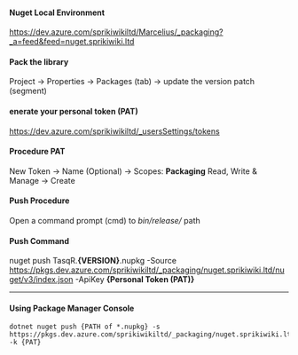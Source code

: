 #### Nuget Local Environment
https://dev.azure.com/sprikiwikiltd/Marcelius/_packaging?_a=feed&feed=nuget.sprikiwiki.ltd


#### Pack the library
Project -> Properties -> Packages (tab) -> update the version patch (segment)

#### enerate your personal token (PAT)
https://dev.azure.com/sprikiwikiltd/_usersSettings/tokens

#### Procedure PAT
New Token -> Name (Optional) -> Scopes: **Packaging** Read, Write & Manage -> Create


#### Push Procedure
Open a command prompt (cmd) to *bin/release/* path

#### Push Command
 nuget push TasqR.**{VERSION}**.nupkg -Source https://pkgs.dev.azure.com/sprikiwikiltd/_packaging/nuget.sprikiwiki.ltd/nuget/v3/index.json -ApiKey **{Personal Token (PAT)}**



----
#### Using Package Manager Console
```
dotnet nuget push {PATH of *.nupkg} -s https://pkgs.dev.azure.com/sprikiwikiltd/_packaging/nuget.sprikiwiki.ltd/nuget/v3/index.json -k {PAT}
```